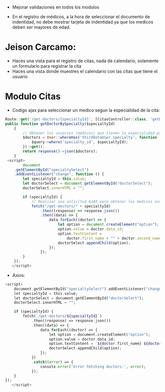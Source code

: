- Mejorar validaciones en todos los modulos

- En el registro de médicos, a la hora de seleccionar el documento de indentidad, no debe mostrar tarjeta de indentidad ya que los medicos deben ser mayores de edad.

# Jeison Carcamo:

- Haces una vista para el registro de citas, nada de calendario, solamente un formulario para registrar la cita 
- Haces una vista donde muestres el calendario con las citas que tiene el usuario


# Modulo Citas

- Codigo ajax para seleccionar un medico segun la especialidad de la cita:
```js
Route::get('/get-doctors/{specialtyId}', [CitasController::class, 'getDoctorBySpecialty']);
public function getDoctorBySpecialty($specialtyId)
    {
        // Obtener los usuarios (médicos) que tienen la especialidad proporcionada
        $doctors = User::whereHas('thirdDataUser.specialty', function ($query) use ($specialtyId) {
            $query->where('specialty_id', $specialtyId);
        })->get();
        return response()->json($doctors);
    }
 <script>
        document
    .getElementById("specialtySelect")
    .addEventListener("change", function () {
        let specialtyId = this.value;
        let doctorSelect = document.getElementById("doctorSelect");
        doctorSelect.innerHTML = "";

        if (specialtyId) {
            // Realizar una solicitud AJAX para obtener los médicos asociados segun la especialidad seleccionada
            fetch("/get-doctors/" + specialtyId)
                .then((response) => response.json())
                .then((data) => {
                    data.forEach((doctor) => {
                        let option = document.createElement("option");
                        option.value = doctor.data_id;
                        option.textContent =
                            doctor.first_name + "" + doctor.second_name;
                        doctorSelect.appendChild(option);
                    });
                });
        }
    });
   </script>
```

- Axios:
```php
<script>
    document.getElementById("specialtySelect").addEventListener("change", function () {
    let specialtyId = this.value;
    let doctorSelect = document.getElementById("doctorSelect");
    doctorSelect.innerHTML = "";

    if (specialtyId) {
        fetch(`/get-doctors/${specialtyId}`)
            .then((response) => response.json())
            .then((data) => {
                data.forEach((doctor) => {
                    let option = document.createElement("option");
                    option.value = doctor.data_id;
                    option.textContent = `${doctor.first_name} ${doctor.second_name}`;
                    doctorSelect.appendChild(option);
                });
            })
            .catch((error) => {
                console.error('Error fetching doctors:', error);
            });
    }
});
   </script>
```